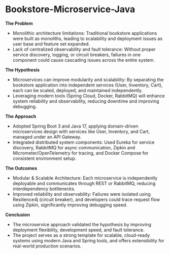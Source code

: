 # Bookstore-Microservice-Java

**The Problem**
 - Monolithic architecture limitations: Traditional bookstore applications were built as monoliths, leading to scalability and deployment issues as user base and feature set expanded.
 - Lack of centralized observability and fault tolerance: Without proper service discovery, logging, or circuit breakers, failures in one component could cause cascading issues across the entire system.

**The Hypothesis**
 - Microservices can improve modularity and scalability: By separating the bookstore application into independent services (User, Inventory, Cart), each can be scaled, deployed, and maintained independently.
 - Leveraging modern tools (Spring Cloud, Docker, RabbitMQ) will enhance system reliability and observability, reducing downtime and improving debugging.

**The Approach**
 - Adopted Spring Boot 3 and Java 17, applying domain-driven microservices design with services like User, Inventory, and Cart, managed under an API Gateway.
 - Integrated distributed system components: Used Eureka for service discovery, RabbitMQ for async communication, Zipkin and Micrometer/OpenTelemetry for tracing, and Docker Compose for consistent environment setup.

**The Outcomes**
 - Modular & Scalable Architecture: Each microservice is independently deployable and communicates through REST or RabbitMQ, reducing interdependency bottlenecks.
 - Improved reliability and observability: Failures were isolated using Resilience4j (circuit breaker), and developers could trace request flow using Zipkin, significantly improving debugging speed.

**Conclusion**
 - The microservice approach validated the hypothesis by improving deployment flexibility, development speed, and fault tolerance.
 - The project serves as a strong template for scalable, cloud-ready systems using modern Java and Spring tools, and offers extensibility for real-world production scenarios.
